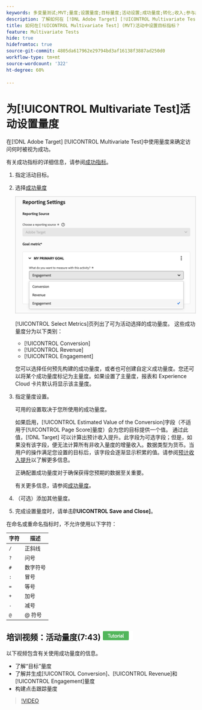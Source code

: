 ```yaml
---
keywords: 多变量测试;MVT;量度;设置量度;目标量度;活动设置;成功量度;转化;收入;参与度
description: 了解如何在 [!DNL Adobe Target] [!UICONTROL Multivariate Test]活动中指定量度以确定访问何时成功，例如[!UICONTROL Conversion]、[!UICONTROL Revenue]和[!UICONTROL Engagement]。
title: 如何在[!UICONTROL Multivariate Test] (MVT)活动中设置目标指标？
feature: Multivariate Tests
hide: true
hidefromtoc: true
source-git-commit: 4805da617962e29794bd3af16138f3887ad250d0
workflow-type: tm+mt
source-wordcount: '322'
ht-degree: 60%

---
```


# 为[!UICONTROL Multivariate Test]活动设置量度

在[!DNL Adobe Target] [!UICONTROL Multivariate Test]中使用量度来确定访问何时被视为成功。

有关成功指标的详细信息，请参阅[成功指标](/help/main/c-activities/r-success-metrics/success-metrics.md#reference_D011575C85DA48E989A244593D9B9924)。

1. 指定活动目标。
1. 选择[成功量度](/help/main/c-activities/r-success-metrics/success-metrics.md#reference_D011575C85DA48E989A244593D9B9924)

   ![设置量度列表](/help/main/c-activities/c-multivariate-testing/t-create-multivariate-test/assets/mvt_metrics-list-new.png)

   [!UICONTROL Select Metrics]页列出了可为活动选择的成功量度。 这些成功量度分为以下类别：

   * [!UICONTROL Conversion]
   * [!UICONTROL Revenue]
   * [!UICONTROL Engagement]

   您可以选择任何预先构建的成功量度，或者也可创建自定义成功量度。您还可以将某个成功量度标记为主量度。如果设置了主量度，报表和 Experience Cloud 卡片默认将显示该主量度。

1. 指定量度设置。

   可用的设置取决于您所使用的成功量度。

   如果启用，[!UICONTROL Estimated Value of the Conversion]字段（不适用于[!UICONTROL Page Score]量度）会为您的目标提供一个值。 通过此值，[!DNL Target] 可以计算出预计收入提升。此字段为可选字段；但是，如果没有该字段，便无法计算所有非收入量度的增量收入。数据类型为货币。当用户的操作满足您设置的目标后，该字段会逐渐显示积累的值。请参阅[预计收入提升](/help/main/administrating-target/r-target-account-preferences/estimating-lift-in-revenue.md)以了解更多信息。

   正确配置成功量度对于确保获得您预期的数据至关重要。

   有关更多信息，请参阅[成功量度](/help/main/c-activities/r-success-metrics/success-metrics.md#reference_D011575C85DA48E989A244593D9B9924)。

1. （可选）添加其他量度。
1. 完成设置量度时，请单击&#x200B;**[!UICONTROL Save and Close]**。

在命名或重命名指标时，不允许使用以下字符：

| 字符 | 描述 |
|--- |--- |
| `/` | 正斜线 |
| `?` | 问号 |
| `#` | 数字符号 |
| `:` | 冒号 |
| `=` | 等号 |
| `+` | 加号 |
| `-` | 减号 |
| `@` | @ 符号 |

## 培训视频：活动量度(7:43) ![教程徽章](/help/main/assets/tutorial.png)

以下视频包含有关使用成功量度的信息。

* 了解“目标”量度
* 了解并生成[!UICONTROL Conversion]、[!UICONTROL Revenue]和[!UICONTROL Engagement]量度
* 构建点击跟踪量度

>[!VIDEO](https://video.tv.adobe.com/v/17380)
